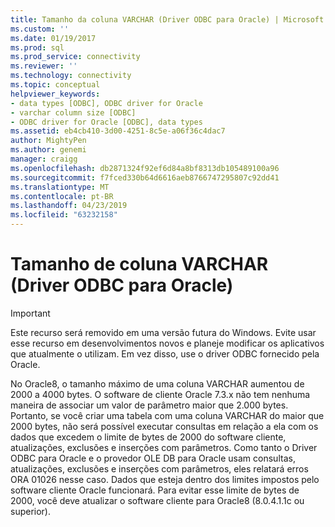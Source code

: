 ```yaml
---
title: Tamanho da coluna VARCHAR (Driver ODBC para Oracle) | Microsoft Docs
ms.custom: ''
ms.date: 01/19/2017
ms.prod: sql
ms.prod_service: connectivity
ms.reviewer: ''
ms.technology: connectivity
ms.topic: conceptual
helpviewer_keywords:
- data types [ODBC], ODBC driver for Oracle
- varchar column size [ODBC]
- ODBC driver for Oracle [ODBC], data types
ms.assetid: eb4cb410-3d00-4251-8c5e-a06f36c4dac7
author: MightyPen
ms.author: genemi
manager: craigg
ms.openlocfilehash: db2871324f92ef6d84a8bf8313db105489100a96
ms.sourcegitcommit: f7fced330b64d6616aeb8766747295807c92dd41
ms.translationtype: MT
ms.contentlocale: pt-BR
ms.lasthandoff: 04/23/2019
ms.locfileid: "63232158"
---
```

# <a name="varchar-column-size-odbc-driver-for-oracle"></a>Tamanho de coluna VARCHAR (Driver ODBC para Oracle)
> [!IMPORTANT]  
>  Este recurso será removido em uma versão futura do Windows. Evite usar esse recurso em desenvolvimentos novos e planeje modificar os aplicativos que atualmente o utilizam. Em vez disso, use o driver ODBC fornecido pela Oracle.  
  
 No Oracle8, o tamanho máximo de uma coluna VARCHAR aumentou de 2000 a 4000 bytes. O software de cliente Oracle 7.3.x não tem nenhuma maneira de associar um valor de parâmetro maior que 2.000 bytes. Portanto, se você criar uma tabela com uma coluna VARCHAR do maior que 2000 bytes, não será possível executar consultas em relação a ela com os dados que excedem o limite de bytes de 2000 do software cliente, atualizações, exclusões e inserções com parâmetros. Como tanto o Driver ODBC para Oracle e o provedor OLE DB para Oracle usam consultas, atualizações, exclusões e inserções com parâmetros, eles relatará erros ORA 01026 nesse caso. Dados que esteja dentro dos limites impostos pelo software cliente Oracle funcionará. Para evitar esse limite de bytes de 2000, você deve atualizar o software cliente para Oracle8 (8.0.4.1.1c ou superior).
